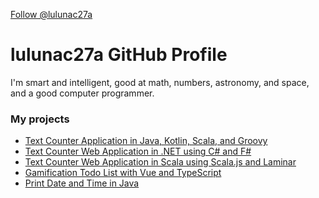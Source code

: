 <a class="github-button" href="https://github.com/lulunac27a" data-size="large" data-show-count="true" aria-label="Follow @lulunac27a on GitHub">Follow @lulunac27a</a>

# lulunac27a GitHub Profile

I'm smart and intelligent, good at math, numbers, astronomy, and space, and a good computer programmer. 

### My projects

- [Text Counter Application in Java, Kotlin, Scala, and Groovy](https://github.com/lulunac27a/text-counter-java-application)
- [Text Counter Web Application in .NET using C# and F#](https://github.com/lulunac27a/text-counter-asp.net-application)
- [Text Counter Web Application in Scala using Scala.js and Laminar](https://github.com/lulunac27a/text-counter-scala-js-application)
- [Gamification Todo List with Vue and TypeScript](https://github.com/lulunac27a/gamification-todo-list-vue-typescript)
- [Print Date and Time in Java](https://github.com/lulunac27a/java-datetime/)
  
<script async defer src="https://buttons.github.io/buttons.js"></script>
